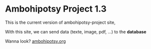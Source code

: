 # Ambohipotsy Project 1.3

This is the current version of ambohipotsy-project site, 

With this site, we can send data (texte, image, pdf, ...) to the **database**

Wanna look? 
[ambohipotsy.org](https://ambohipotsy.org)
